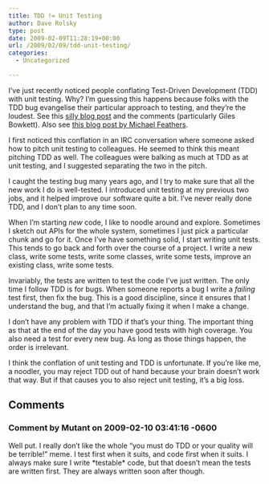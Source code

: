 ```yaml
---
title: TDD != Unit Testing
author: Dave Rolsky
type: post
date: 2009-02-09T11:28:19+00:00
url: /2009/02/09/tdd-unit-testing/
categories:
  - Uncategorized

---
```

I&#8217;ve just recently noticed people conflating Test-Driven Development (TDD) with unit testing. Why? I&#8217;m guessing this happens because folks with the TDD bug evangelise their particular approach to testing, and they&#8217;re the loudest. See this [silly blog post][1] and the comments (particularly Giles Bowkett). Also see [this blog post by Michael Feathers][2].

I first noticed this conflation in an IRC conversation where someone asked how to pitch unit testing to colleagues. He seemed to think this meant pitching TDD as well. The colleagues were balking as much at TDD as at unit testing, and I suggested separating the two in the pitch.

I caught the testing bug many years ago, and I try to make sure that all the new work I do is well-tested. I introduced unit testing at my previous two jobs, and it helped improve our software quite a bit. I&#8217;ve never really done TDD, and I don&#8217;t plan to any time soon.

When I&#8217;m starting _new_ code, I like to noodle around and explore. Sometimes I sketch out APIs for the whole system, sometimes I just pick a particular chunk and go for it. Once I&#8217;ve have something solid, I start writing unit tests. This tends to go back and forth over the course of a project. I write a new class, write some tests, write some classes, write some tests, improve an existing class, write some tests.

Invariably, the tests are written to test the code I&#8217;ve just written. The only time I follow TDD is for bugs. When someone reports a bug I write a _failing_ test first, then fix the bug. This is a good discipline, since it ensures that I understand the bug, and that I&#8217;m actually fixing it when I make a change.

I don&#8217;t have any problem with TDD if that&#8217;s your thing. The important thing as that at the end of the day you have good tests with high coverage. You also need a test for every new bug. As long as those things happen, the order is irrelevant.

I think the conflation of unit testing and TDD is unfortunate. If you&#8217;re like me, a noodler, you may reject TDD out of hand because your brain doesn&#8217;t work that way. But if that causes you to also reject unit testing, it&#8217;s a big loss.

 [1]: http://abstractstuff.livejournal.com/60388.html
 [2]: http://michaelfeathers.typepad.com/michael_feathers_blog/2008/06/the-flawed-theo.html

## Comments

### Comment by Mutant on 2009-02-10 03:41:16 -0600
Well put. I really don&#8217;t like the whole &#8220;you must do TDD or your quality will be terrible!&#8221; meme. I test first when it suits, and code first when it suits. I always make sure I write \*testable\* code, but that doesn&#8217;t mean the tests are written first. They are always written soon after though.
